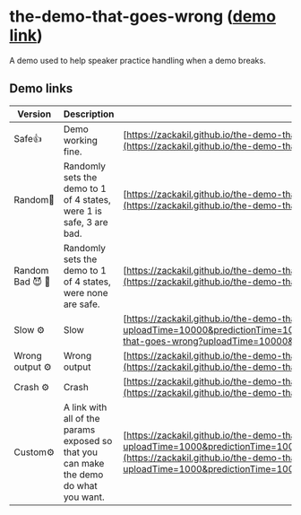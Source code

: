 # the-demo-that-goes-wrong ([demo link](https://zackakil.github.io/the-demo-that-goes-wrong/?random=true))        
A demo used to help speaker practice handling when a demo breaks.

## Demo links
| Version  | Description                                                                                                                                                              | Link                                                                                                                                                                                                                                                               |
|----------|--------------------------------------------------------------------------------------------------------------------------------------------------------------------------|--------------------------------------------------------------------------------------------------------------------------------------------------------------------------------------------------------------------------------------------------------------------|
| Safe👍    | Demo working fine.                                                                                                                                                       | [https://zackakil.github.io/the-demo-that-goes-wrong](https://zackakil.github.io/the-demo-that-goes-wrong)                                                                                                                                            |
| Random🎲  | Randomly sets the demo to 1 of 4 states, were 1 is safe, 3 are bad. | [https://zackakil.github.io/the-demo-that-goes-wrong/?random=true](https://zackakil.github.io/the-demo-that-goes-wrong/?random=true)                                                                                                                               |
| Random Bad 😈 🎲  | Randomly sets the demo to 1 of 4 states, were none are safe. | [https://zackakil.github.io/the-demo-that-goes-wrong/?randomBad=true](https://zackakil.github.io/the-demo-that-goes-wrong/?randomBad=true)   |
| Slow ⚙️  | Slow                                                                                   | [https://zackakil.github.io/the-demo-that-goes-wrong?uploadTime=10000&predictionTime=10000](https://zackakil.github.io/the-demo-that-goes-wrong?uploadTime=10000&predictionTime=10000) |
| Wrong output ⚙️  | Wrong output                                                                                | [https://zackakil.github.io/the-demo-that-goes-wrong?predictionCorrect=false](https://zackakil.github.io/the-demo-that-goes-wrong?predictionCorrect=false) |
| Crash ⚙️  | Crash                                                                                    | [https://zackakil.github.io/the-demo-that-goes-wrong?blueScreen=true](https://zackakil.github.io/the-demo-that-goes-wrong?blueScreen=true) |
| Custom⚙️  | A link with all of the params exposed so that you can make the demo do what you want.                                                                                    | [https://zackakil.github.io/the-demo-that-goes-wrong?uploadTime=1000&predictionTime=1000&predictionCorrect=true&blueScreen=false](https://zackakil.github.io/the-demo-that-goes-wrong?uploadTime=1000&predictionTime=1000&predictionCorrect=true&blueScreen=false) |
